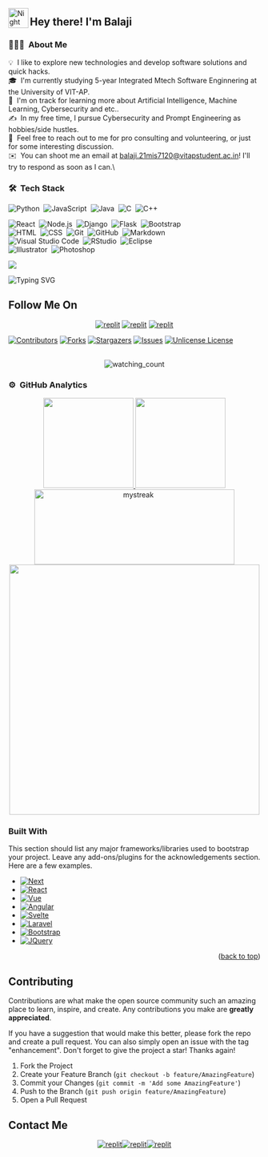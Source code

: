 <img alt="Night Coding" src="./assets/Hand%20Wave.gif" width='40' align="left"/><h2>Hey there! I'm Balaji</h2>

<!-- ## 👋 &nbsp;Hey there! I'm Balaji -->

### 👨🏻‍💻 &nbsp;About Me

💡 &nbsp;I like to explore new technologies and develop software solutions and quick hacks.\
🎓 &nbsp;I'm currently studying 5-year Integrated Mtech Software Enginnering at the University of VIT-AP.\
🌱 &nbsp;I'm on track for learning more about Artificial Intelligence, Machine Learning, Cybersecurity and etc..\
✍️ &nbsp;In my free time, I pursue Cybersecurity and Prompt Engineering as hobbies/side hustles.\
💬 &nbsp;Feel free to reach out to me for pro consulting and volunteering, or just for some interesting discussion.\
✉️ &nbsp;You can shoot me an email at balaji.21mis7120@vitapstudent.ac.in! I'll try to respond as soon as I can.\
<!--📄 &nbsp;Please have a look at my [Résumé](https://www.adityavsingh.com/resume.html) for more details about me. I'm open to feedback and suggestions! -->

<!--<img alt="Night Coding" src="https://raw.githubusercontent.com/AVS1508/AVS1508/master/assets/Night-Coding.gif" align="right"/>
-->
### 🛠 &nbsp;Tech Stack

![Python](https://img.shields.io/badge/-Python-05122A?style=flat&logo=python)&nbsp;
![JavaScript](https://img.shields.io/badge/-JavaScript-05122A?style=flat&logo=javascript)&nbsp;
![Java](https://img.shields.io/badge/-Java-05122A?style=flat&logo=Java&logoColor=FFA518)&nbsp;
![C](https://img.shields.io/badge/-C-05122A?style=flat&logo=C&logoColor=A8B9CC)&nbsp;
![C++](https://img.shields.io/badge/-C++-05122A?style=flat&logo=C%2B%2B&logoColor=00599C)&nbsp;

![React](https://img.shields.io/badge/-React-05122A?style=flat&logo=react)&nbsp;
![Node.js](https://img.shields.io/badge/-Node.js-05122A?style=flat&logo=node.js)&nbsp;
![Django](https://img.shields.io/badge/-Django-05122A?style=flat&logo=django&logoColor=092E20)&nbsp;
![Flask](https://img.shields.io/badge/-Flask-05122A?style=flat&logo=flask)&nbsp;
![Bootstrap](https://img.shields.io/badge/-Bootstrap-05122A?style=flat&logo=bootstrap&logoColor=563D7C)\
![HTML](https://img.shields.io/badge/-HTML-05122A?style=flat&logo=HTML5)&nbsp;
![CSS](https://img.shields.io/badge/-CSS-05122A?style=flat&logo=CSS3&logoColor=1572B6)&nbsp;
![Git](https://img.shields.io/badge/-Git-05122A?style=flat&logo=git)&nbsp;
![GitHub](https://img.shields.io/badge/-GitHub-05122A?style=flat&logo=github)&nbsp;
![Markdown](https://img.shields.io/badge/-Markdown-05122A?style=flat&logo=markdown)\
![Visual Studio Code](https://img.shields.io/badge/-Visual%20Studio%20Code-05122A?style=flat&logo=visual-studio-code&logoColor=007ACC)&nbsp;
![RStudio](https://img.shields.io/badge/-RStudio-05122A?style=flat&logo=rstudio)&nbsp;
![Eclipse](https://img.shields.io/badge/-Eclipse-05122A?style=flat&logo=eclipse-ide&logoColor=2C2255)\
![Illustrator](https://img.shields.io/badge/-Illustrator-05122A?style=flat&logo=adobe-illustrator)&nbsp;
![Photoshop](https://img.shields.io/badge/-Photoshop-05122A?style=flat&logo=adobe-photoshop)&nbsp;


  
  
  
  
  
  
<!-- PROJECT SHIELDS -->
<!--
*** I'm using markdown "reference style" links for readability.
*** Reference links are enclosed in brackets [ ] instead of parentheses ( ).
*** See the bottom of this document for the declaration of the reference variables
*** for contributors-url, forks-url, etc. This is an optional, concise syntax you may use.
*** https://www.markdownguide.org/basic-syntax/#reference-style-links
-->

  
  <a href="https://github.com/balajig1403/readme-typing-svg">
    <img src="https://readme-typing-svg.demolab.com/?lines=G+Balaji&font=Fira%20SemiBold&center=true&width=480&height=45&color=fff68f&vCenter=true&pause=1000&size=40" /></a>
</p>

![Typing SVG](https://readme-typing-svg.herokuapp.com/?lines=Welcome+To+My+GitHub+Profile;My+Name+Is+Balaji+G;I+Am+Nothing;Currently+Learning+;Thank+You!)

## Follow Me On

</p>
<p align="center">
<a href="https://instagram.com/_balu_balaji_g_"><img alt="replit" src="https://img.shields.io/badge/-Instagram-red?style=for-the-badge&logo=instagram&logoColor=white"/></a> <a href="https://telegram.me/balu_balaji_g"><img alt="replit" src="https://img.shields.io/badge/-Telegram-blue?style=for-the-badge&logo=telegram&logoColor=white"/></a>
<a href="https://www.linkedin.com/in/balaji-g-53ba79221/"><img alt="replit" src="https://img.shields.io/badge/-LinkedIn-blue?style=for-the-badge&logo=linkedin&logoColor=white"/></a>
</p>

[![Contributors][contributors-shield]][contributors-url]
[![Forks][forks-shield]][forks-url]
[![Stargazers][stars-shield]][stars-url]
[![Issues][issues-shield]][issues-url]
[![Unlicense License][license-shield]][license-url]
<br>
<br>
<p align="center">
<img src="https://komarev.com/ghpvc/?username=balajig1403&color=yellow" alt="watching_count" />
</p>

### ⚙️ &nbsp;GitHub Analytics
<p align="center">
<a href="https://github.com/balajig1403">
  <img height="180em" src="https://github-readme-stats-eight-theta.vercel.app/api?username=AVS1508&show_icons=true&theme=algolia&include_all_commits=true&count_private=true"/>
  <img height="180em" src="https://github-readme-stats-eight-theta.vercel.app/api/top-langs/?username=AVS1508&layout=compact&langs_count=8&theme=algolia"/>
  <img width=400 height="150em" align="center" src="https://github-readme-streak-stats.herokuapp.com/?user=balajig1403&theme=chartreuse-dark" alt="mystreak"/><a href="https://github.com/balajig1403">
    <img width=500 src="https://github-profile-trophy.vercel.app/?username=balajig1403&theme=dracula&no-frame=true&title=Followers,Stars,Commit,Repository,Issues"/>
</a>
</p>


### Built With

This section should list any major frameworks/libraries used to bootstrap your project. Leave any add-ons/plugins for the acknowledgements section. Here are a few examples.

* [![Next][Next.js]][Next-url]
* [![React][React.js]][React-url]
* [![Vue][Vue.js]][Vue-url]
* [![Angular][Angular.io]][Angular-url]
* [![Svelte][Svelte.dev]][Svelte-url]
* [![Laravel][Laravel.com]][Laravel-url]
* [![Bootstrap][Bootstrap.com]][Bootstrap-url]
* [![JQuery][JQuery.com]][JQuery-url]

<p align="right">(<a href="#readme-top">back to top</a>)</p>





## Contributing

Contributions are what make the open source community such an amazing place to learn, inspire, and create. Any contributions you make are **greatly appreciated**.

If you have a suggestion that would make this better, please fork the repo and create a pull request. You can also simply open an issue with the tag "enhancement".
Don't forget to give the project a star! Thanks again!

1. Fork the Project
2. Create your Feature Branch (`git checkout -b feature/AmazingFeature`)
3. Commit your Changes (`git commit -m 'Add some AmazingFeature'`)
4. Push to the Branch (`git push origin feature/AmazingFeature`)
5. Open a Pull Request
<!-- ## Subscribe YouTube Channel  -->
<!-- 
<h3 align="center">
<a href="https://youtube.com/@godslove5?si=7-bzPs6KcH3mdGDO">
    &nbsp;<img src="https://img.shields.io/badge/Naveen's YT-FF0000?style=flat-square&logo=YouTube" width="200" height="30">&nbsp;
<a href="https://youtube.com/@godslove5?si=7-bzPs6KcH3mdGDO"> <img src="https://img.shields.io/youtube/channel/subscribers/UCEWm-JSe1r-2LfHJkIhtbJQ?V?label=Subscribers&style=for-the-badge&color=FF0000&labelColor=ce463"/>
</a>
</p> -->

## Contact Me 


<p align="center">
<a href=" https://www.linkedin.com/in/balaji-g-53ba79221"><img alt="replit" src="https://img.shields.io/badge/-LinkedIn-black.svg?style=for-the-badge&logo=linkedin&colorB=555"/></a><a href="balubalaji.anb@gmail.com"><img alt="replit" src="https://img.shields.io/badge/-GMail-lightblue?style=for-the-badge&logo=gmail&logoColor=red"/></a><a href="https://telegram.me/balu_balaji_g
"><img alt="replit" src="https://img.shields.io/badge/-Telegram-blue?style=for-the-badge&logo=telegram&logoColor=red"/></a>
</p>


<!-- MARKDOWN LINKS & IMAGES -->
<!-- https://www.markdownguide.org/basic-syntax/#reference-style-links -->
[contributors-shield]: https://img.shields.io/github/contributors/balajig1403/BalajiG.svg?style=for-the-badge
[contributors-url]: https://github.com/balajig1403/BalajiG/graphs/contributors
[forks-shield]: https://img.shields.io/github/forks/balajig1403/BalajiG.svg?style=for-the-badge
[forks-url]: https://github.com/balajig1403/BalajiG/network/members
[stars-shield]: https://img.shields.io/github/stars/balajig1403/BalajiG.svg?style=for-the-badge
[stars-url]: https://github.com/balajig1403/BalajiG/stargazers
[issues-shield]: https://img.shields.io/github/issues/balajig1403/BalajiG.svg?style=for-the-badge
[issues-url]: https://github.com/balajig1403/BalajiG/issues
[license-shield]: https://img.shields.io/github/license/balajig1403/BalajiG.svg?style=for-the-badge
[license-url]: https://github.com/balajig1403/BalajiG/blob/master/LICENSE.txt
[linkedin-shield]: https://img.shields.io/badge/-LinkedIn-black.svg?style=for-the-badge&logo=linkedin&colorB=555
[linkedin-url]: https://www.linkedin.com/in/balaji-g-53ba79221/
[product-screenshot]: images/screenshot.png
[Next.js]: https://img.shields.io/badge/next.js-000000?style=for-the-badge&logo=nextdotjs&logoColor=white
[Next-url]: https://nextjs.org/
[React.js]: https://img.shields.io/badge/React-20232A?style=for-the-badge&logo=react&logoColor=61DAFB
[React-url]: https://reactjs.org/
[Vue.js]: https://img.shields.io/badge/Vue.js-35495E?style=for-the-badge&logo=vuedotjs&logoColor=4FC08D
[Vue-url]: https://vuejs.org/
[Angular.io]: https://img.shields.io/badge/Angular-DD0031?style=for-the-badge&logo=angular&logoColor=white
[Angular-url]: https://angular.io/
[Svelte.dev]: https://img.shields.io/badge/Svelte-4A4A55?style=for-the-badge&logo=svelte&logoColor=FF3E00
[Svelte-url]: https://svelte.dev/
[Laravel.com]: https://img.shields.io/badge/Laravel-FF2D20?style=for-the-badge&logo=laravel&logoColor=white
[Laravel-url]: https://laravel.com
[Bootstrap.com]: https://img.shields.io/badge/Bootstrap-563D7C?style=for-the-badge&logo=bootstrap&logoColor=white
[Bootstrap-url]: https://getbootstrap.com
[JQuery.com]: https://img.shields.io/badge/jQuery-0769AD?style=for-the-badge&logo=jquery&logoColor=white
[JQuery-url]: https://jquery.com 
